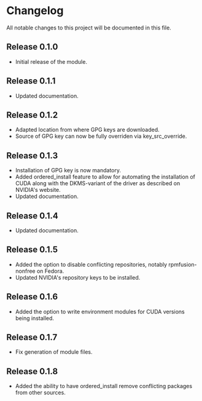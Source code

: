 # Changelog
All notable changes to this project will be documented in this file.

## Release 0.1.0
* Initial release of the module.

## Release 0.1.1
* Updated documentation.

## Release 0.1.2
* Adapted location from where GPG keys are downloaded.
* Source of GPG key can now be fully overriden via key_src_override.

## Release 0.1.3
* Installation of GPG key is now mandatory.
* Added ordered_install feature to allow for automating the installation of CUDA along with the DKMS-variant of the driver as described on NVIDIA's website.
* Updated documentation.

## Release 0.1.4
* Updated documentation.

## Release 0.1.5
* Added the option to disable conflicting repositories, notably rpmfusion-nonfree on Fedora.
* Updated NVIDIA's repository keys to be installed.

## Release 0.1.6
* Added the option to write environment modules for CUDA versions being installed.

## Release 0.1.7
* Fix generation of module files.

## Release 0.1.8
* Added the ability to have ordered_install remove conflicting packages from other sources.